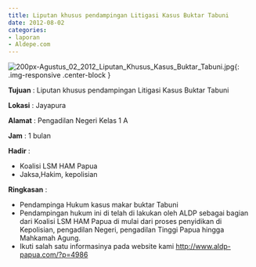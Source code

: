 ```yaml
---
title: Liputan khusus pendampingan Litigasi Kasus Buktar Tabuni
date: 2012-08-02
categories:
- laporan
- Aldepe.com
---
```

![200px-Agustus_02_2012_Liputan_Khusus_Kasus_Buktar_Tabuni.jpg](/uploads/200px-Agustus_02_2012_Liputan_Khusus_Kasus_Buktar_Tabuni.jpg){: .img-responsive .center-block }

**Tujuan** : Liputan khusus pendampingan Litigasi Kasus Buktar Tabuni

**Lokasi** : Jayapura

**Alamat** : Pengadilan Negeri Kelas 1 A

**Jam** : 1 bulan

**Hadir** : 
* Koalisi LSM HAM Papua
* Jaksa,Hakim, kepolisian

**Ringkasan** : 
* Pendampinga Hukum kasus makar buktar Tabuni
* Pendampingan hukum ini di telah di lakukan oleh ALDP sebagai bagian dari Koalisi LSM HAM Papua di mulai dari proses penyidikan di Kepolisian, pengadilan Negeri, pengadilan Tinggi Papua hingga Mahkamah Agung.
* Ikuti salah satu informasinya pada website kami http://www.aldp-papua.com/?p=4986
